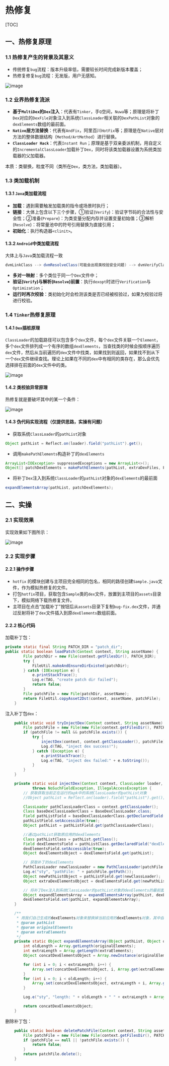 

# 热修复

[TOC]

## 一、热修复原理

### 1.1 热修复产生的背景及其意义

* 传统修复`bug`流程：版本升级率低，需要较长时间完成新版本覆盖；
* 热修复修复`bug`流程：无发版，用户无感知。

![image](https://github.com/tianyalu/NeHotFixDemo/raw/master/show/hot_fix_background.png)

### 1.2 业界热修复流派

* **基于`MultiDex`的`Dex`注入**：代表有`Tinker`，手`Q`空间，`Nuwa`等；原理是将补丁`Dex`对应的`DexFile`对象注入到系统`ClassLoader`相关联的`DexPathList`对象的`dexElements`数组的最前面。
* **`Native`层方法替换**：代表有`AndFix`，阿里百川`HotFix`等；原理是在`Native`层对方法的整体数据结构（`Method/ArtMethod`）进行替换。
* **`ClassLoader Hack`**：代表`Instant Run`；原理是基于双亲委派机制，用自定义的`IncrementalClassLoader`加载补丁`Dex`，同时将该类加载器设置为系统类加载器的父加载器。

本质：类替换，粒度不同（类所在`Dex`，类方法，类加载器）。

### 1.3 类加载机制

#### 1.3.1 `Java`类加载流程

* **加载**：遇到需要触发加载类的指令或场景时执行；
* **链接**：大体上包含以下三个步骤，①验证(`Verify`)：验证字节码的合法性与安全性；②准备(`Prepare`)：为类变量分配内存并设置变量初始值；③解析(`Resolve`)：将常量池中的符号引用替换为直接引用；
* **初始化**：执行构造器`<clinit>`。

#### 1.3.2 `Android`中类加载流程

大体上与`Java`类加载流程一致

```java
dvmLinkClass --> dvmResolveClass(可能会出现类校验安全问题) --> dvmVerifyClass --> dvmOptimizeClass --> dvmInitClass
```

* **多对一映射**：多个类位于同一个`Dex`文件中；
* **验证(`Verify`)与解析(`Resolve`)前置**：执行`dexopt`时进行`Verification`与`Optimization`；
* **运行时再次校验**：类初始化时会检测该类是否已经被校验过，如果为校验过将进行校验。

### 1.4 `Tinker`热修复原理

#### 1.4.1 `Dex`插桩原理

`ClassLoader`的加载路径可以包含多个`dex`文件，每个`dex`文件关联一个`Element`，多个`dex`文件排列成一个有序的数组`dexElements`，当查找类的时候会按顺序遍历`dex`文件，然后从当前遍历的`dex`文件中找类，如果找到则返回，如果找不到从下一个`dex`文件继续查找。理论上如果在不同的`dex`中有相同的类存在，那么会优先选择排在前面的`dex`文件中的类。

![image](https://github.com/tianyalu/NeHotFixDemo/raw/master/show/tinker_hot_fix_theory.png)

#### 1.4.2 类校验异常原理

热修复就是要破坏其中的某一个条件：

![image](https://github.com/tianyalu/NeHotFixDemo/raw/master/show/class_verify_exception_theory.png)

#### 1.4.3 伪代码实现流程（仅提供思路，实操有问题）

* 获取系统`ClassLoader`的`pathList`对象

```java
Object pathList = Reflect.on(loader).field("pathList").get();
```

* 调用`makePathElements`构造补丁的`dexElements`

```java
ArrayList<IOException> suppressedExceptions = new ArrayList<>();
Object[] patchDexElements = makePathElements(pathList, extraDexFiles, FileUtil.getDexOptDir(context), suppressedExceptions);
```

* 将补丁`Dex`注入到系统`ClassLoader`的`pathList`对象的`dexElements`的最前面

```java
expandElementsArray(pathList, patchDexElements);
```

## 二、实操

### 2.1 实现效果

实现效果如下图所示：

![image](https://github.com/tianyalu/NeHotFixDemo/raw/master/show/show.gif)

### 2.2 实现步骤

#### 2.2.1 操作步骤

* `hotfix` 的模块创建与主项目完全相同的包名，相同的路径创建`Sample.java`文件，作为模拟热修复的文件。
* 打包`hotfix`项目，获取包含`Sample`类的`dex`文件，放置到主项目的`assets`目录下，模拟网络下载热修复文件。
* 主项目在点击“加载补丁”按钮后从`assets`目录下复制`bug-fix.dex`文件，并通过反射将补丁`dex`文件插入到原`dexElements`数组前面。

#### 2.2.2 核心代码

加载补丁包：

```java
private static final String PATCH_DIR = "patch_dir";    
public static boolean loadPatch(Context context, String assetName) {
        File patchDir = new File(context.getFilesDir(), PATCH_DIR);
        try {
            FileUtil.makeAndEnsureDirExisted(patchDir);
        } catch (IOException e) {
            e.printStackTrace();
            Log.e(TAG, "create patch dir failed");
            return false;
        }
        File patchFile = new File(patchDir, assetName);
        return FileUtil.copyAsset2Dst(context, assetName, patchFile);
    }
```

注入补丁包`dex`：

```java
    public static void tryInjectDex(Context context, String assetName) {
        File patchFile = new File(new File(context.getFilesDir(), PATCH_DIR), assetName);
        if (patchFile != null && patchFile.exists()) {
            try {
                injectDex(context, context.getClassLoader(), patchFile);
                Log.d(TAG, "inject dex success!");
            } catch (Exception e) {
                e.printStackTrace();
                Log.e(TAG, "inject dex failed:" + e.toString());
            }
        }
    }

    private static void injectDex(Context context, ClassLoader loader, File patchFile)
            throws NoSuchFieldException, IllegalAccessException {
        // 获取获取当前正在运行的apk中的系统ClassLoader的pathList对象
        //Object pathList = Reflect.on(loader).field("pathList").get();

        ClassLoader pathClassLoaderClass = context.getClassLoader();
        Class baseDexClassLoaderClass = BaseDexClassLoader.class;
        Field pathListField = baseDexClassLoaderClass.getDeclaredField("pathList");
        pathListField.setAccessible(true);
        Object pathList = pathListField.get(pathClassLoaderClass);

        //通过pathList获取原应用的dexElements
        Class pathListClass = pathList.getClass();
        Field dexElementsField = pathListClass.getDeclaredField("dexElements");
        dexElementsField.setAccessible(true);
        Object dexElementsObject = dexElementsField.get(pathList);

        // 获取补丁的dexElements
        PathClassLoader newClassLoader = new PathClassLoader(patchFile.getPath(), loader.getParent());
        Log.e("sty", "pathFile: " + patchFile.getPath());
        Object newPathListObject = pathListField.get(newClassLoader);
        Object extraDexElementsObject = dexElementsField.get(newPathListObject);

        // 将补丁Dex注入到系统ClassLoader的pathList对象的dexElements的最前面
        Object expandElementsArray = expandElementsArray(pathList, dexElementsObject, extraDexElementsObject);
        dexElementsField.set(pathList, expandElementsArray);
    }

    /**
     * 用我们自己生成的dexElements对象来替换掉当前应用的dexElements对象，其中自己生成的是包含当前的和要修复的dexElements
     * @param pathList
     * @param originalElements
     * @param extraElements
     */
    private static Object expandElementsArray(Object pathList, Object originalElements, Object extraElements) {
        int oldLength = Array.getLength(originalElements);
        int extraLength = Array.getLength(extraElements);
        Object concatDexElementsObject = Array.newInstance(originalElements.getClass().getComponentType(), oldLength + extraLength);

        for (int i = 0; i < extraLength; i++) {
            Array.set(concatDexElementsObject, i, Array.get(extraElements, i));
        }
        for (int i = 0; i < oldLength; i++) {
            Array.set(concatDexElementsObject, extraLength + i, Array.get(originalElements, i));
        }

        Log.e("sty", "length: " + oldLength + " " + extraLength + Array.getLength(concatDexElementsObject));

        return concatDexElementsObject;
    }
```

删除补丁包：

```java
    public static boolean deletePatchFile(Context context, String assetName) {
        File patchFile = new File(new File(context.getFilesDir(), PATCH_DIR), assetName);
        if (patchFile == null || !patchFile.exists()) {
            return false;
        }
        return patchFile.delete();
    }
```

